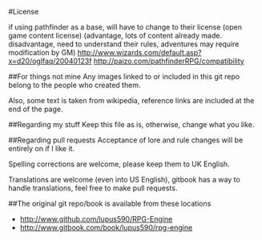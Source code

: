#License

if using pathfinder as a base, will have to change to their license (open game content license) (advantage, lots of content already made. disadvantage, need to understand their rules, adventures may require modification by GM)
http://www.wizards.com/default.asp?x=d20/oglfaq/20040123f
http://paizo.com/pathfinderRPG/compatibility

##For things not mine
Any images linked to or included in this git repo belong to the people who created them.

Also, some text is taken from wikipedia, reference links are included at the end of the page.


##Regarding my stuff
Keep this file as is, otherwise, change what you like.

##Regarding pull requests
Acceptance of lore and rule changes will be entirely on if I like it.

Spelling corrections are welcome, please keep them to UK English.

Translations are welcome (even into US English), gitbook has a way to handle translations, feel free to make pull requests.


##The original git repo/book is available from these locations
* http://www.github.com/lupus590/RPG-Engine
* http://www.gitbook.com/book/lupus590/rpg-engine
